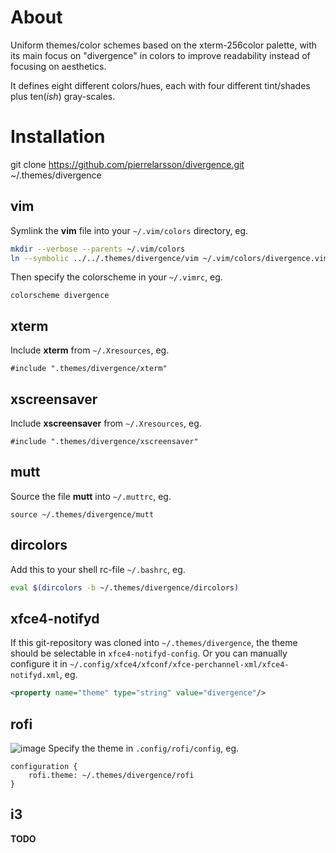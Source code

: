 About
=====
Uniform themes/color schemes based on the xterm-256color palette, with its main focus on "divergence" in colors to improve readability instead of focusing on aesthetics.

It defines eight different colors/hues, each with four different tint/shades plus ten(*ish*) gray-scales.

Installation
============
git clone https://github.com/pierrelarsson/divergence.git ~/.themes/divergence

vim
---
Symlink the **vim** file into your ```~/.vim/colors``` directory, eg.
```sh
mkdir --verbose --parents ~/.vim/colors
ln --symbolic ../../.themes/divergence/vim ~/.vim/colors/divergence.vim
```
Then specify the colorscheme in your ```~/.vimrc```, eg.
```vim
colorscheme divergence
```

xterm
-----
Include **xterm** from ```~/.Xresources```, eg.
```xdefaults
#include ".themes/divergence/xterm"
```

xscreensaver
------------
Include **xscreensaver** from ```~/.Xresources```, eg.
```xdefaults
#include ".themes/divergence/xscreensaver"
```

mutt
----
Source the file **mutt** into ```~/.muttrc```, eg.
```muttrc
source ~/.themes/divergence/mutt
```

dircolors
---------
Add this to your shell rc-file ```~/.bashrc```, eg. 
```sh
eval $(dircolors -b ~/.themes/divergence/dircolors)
```

xfce4-notifyd
-------------
If this git-repository was cloned into ```~/.themes/divergence```, the theme should be selectable in ```xfce4-notifyd-config```.
Or you can manually configure it in ```~/.config/xfce4/xfconf/xfce-perchannel-xml/xfce4-notifyd.xml```, eg.
```xml
<property name="theme" type="string" value="divergence"/>
```

rofi
----
![image](https://user-images.githubusercontent.com/248880/103152086-c74e8880-4784-11eb-842f-358627fee30a.png)
Specify the theme in ```.config/rofi/config```, eg.
```
configuration {
    rofi.theme: ~/.themes/divergence/rofi
}
```

i3
--
**TODO**
